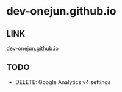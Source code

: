 # dev-onejun.github.io

## LINK

[dev-onejun.github.io](https://dev-onejun.github.io)

## TODO

- DELETE: Google Analytics v4 settings
